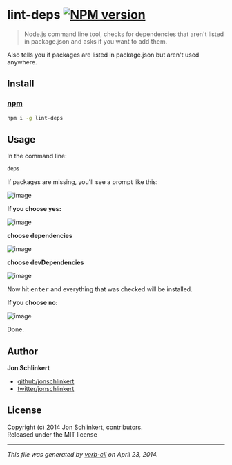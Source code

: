 # lint-deps [![NPM version](https://badge.fury.io/js/lint-deps.png)](http://badge.fury.io/js/lint-deps)

> Node.js command line tool, checks for dependencies that aren't listed in package.json and asks if you want to add them. 

Also tells you if packages are listed in package.json but aren't used anywhere.

## Install

### [npm](npmjs.org)

```bash
npm i -g lint-deps
```

## Usage

In the command line:

```bash
deps
```

If packages are missing, you'll see a prompt like this:

![image](https://cloud.githubusercontent.com/assets/383994/2775405/1fb1c12a-cac5-11e3-8192-f379f412ad0a.png)

**If you choose <kbd>yes</kbd>:**

![image](https://cloud.githubusercontent.com/assets/383994/2775413/30b42c56-cac5-11e3-8ace-0999f0a75f48.png)

**choose dependencies**

![image](https://cloud.githubusercontent.com/assets/383994/2775421/43a349be-cac5-11e3-9cc6-20e9a3ae7f26.png)

**choose devDependencies**

![image](https://cloud.githubusercontent.com/assets/383994/2775427/518e5c76-cac5-11e3-8428-56a81dbd3f80.png)

Now hit <kbd>enter</kbd> and everything that was checked will be installed.

**If you choose <kbd>no</kbd>:**

![image](https://cloud.githubusercontent.com/assets/383994/2775436/713003ea-cac5-11e3-9c69-eb3209531ccf.png)

Done.

## Author

**Jon Schlinkert**

+ [github/jonschlinkert](https://github.com/jonschlinkert)
+ [twitter/jonschlinkert](http://twitter.com/jonschlinkert)

## License
Copyright (c) 2014 Jon Schlinkert, contributors.  
Released under the MIT license

***

_This file was generated by [verb-cli](https://github.com/assemble/verb-cli) on April 23, 2014._
